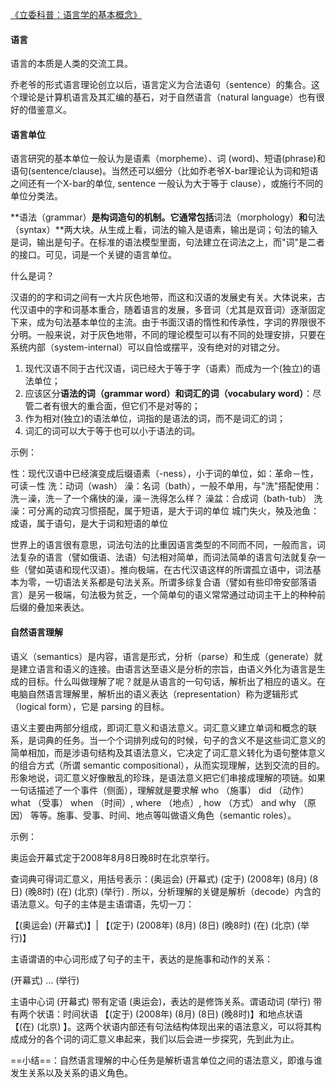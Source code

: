 [《立委科普：语言学的基本概念》](http://blog.sciencenet.cn/blog-362400-498588.html)

#### 语言

语言的本质是人类的交流工具。

乔老爷的形式语言理论创立以后，语言定义为合法语句（sentence）的集合。这个理论是计算机语言及其汇编的基石，对于自然语言（natural language）也有很好的借鉴意义。

#### 语言单位

语言研究的基本单位一般认为是语素（morpheme）、词 (word)、短语(phrase)和语句(sentence/clause)。当然还可以细分（比如乔老爷X-bar理论认为词和短语之间还有一个X-bar的单位, sentence 一般认为大于等于 clause），或施行不同的单位分类法。

**语法（grammar）**是构词造句的机制。它通常包括**词法（morphology）**和**句法（syntax）**两大块。从生成上看，词法的输入是语素，输出是词；句法的输入是词，输出是句子。在标准的语法模型里面，句法建立在词法之上，而"词"是二者的接口。可见，词是一个关键的语言单位。 

什么是词？

汉语的的字和词之间有一大片灰色地带，而这和汉语的发展史有关。大体说来，古代汉语中的字和词基本重合，随着语言的发展，多音词（尤其是双音词）逐渐固定下来，成为句法基本单位的主流。由于书面汉语的惰性和传承性，字词的界限很不分明。一般来说，对于灰色地带，不同的理论模型可以有不同的处理安排，只要在系统内部（system-internal）可以自恰或摆平，没有绝对的对错之分。 

1. 现代汉语不同于古代汉语，词已经大于等于字（语素）而成为一个(独立)的语法单位；
2.  应该区分**语法的词（grammar word）**和**词汇的词（vocabulary word）**：尽管二者有很大的重合面，但它们不是对等的；
3.  作为相对(独立)的语法单位，词指的是语法的词，而不是词汇的词；
4.  词汇的词可以大于等于也可以小于语法的词。

示例：

性：现代汉语中已经演变成后缀语素（-ness），小于词的单位，如：革命－性，可读－性 
洗：动词（wash） 
澡：名词（bath），一般不单用，与"洗"搭配使用：洗－澡，洗－了一个痛快的澡，澡－洗得怎么样？ 
澡盆：合成词（bath-tub） 
洗澡：可分离的动宾习惯搭配，属于短语，是大于词的单位 
城门失火，殃及池鱼：成语，属于语句，是大于词和短语的单位 

世界上的语言很有意思，词法句法的比重因语言类型的不同而不同，一般而言，词法复杂的语言（譬如俄语、法语）句法相对简单，而词法简单的语言句法就复杂一些（譬如英语和现代汉语）。推向极端，在古代汉语这样的所谓孤立语中，词法基本为零，一切语法关系都是句法关系。所谓多综复合语（譬如有些印帝安部落语言）是另一极端，句法极为贫乏，一个简单句的语义常常通过动词主干上的种种前后缀的叠加来表达。

#### 自然语言理解

语义（semantics）是内容，语言是形式，分析（parse）和生成（generate）就是建立语言和语义的连接。由语言达至语义是分析的宗旨，由语义外化为语言是生成的目标。什么叫做理解了呢？就是从语言的一句句话，解析出了相应的语义。在电脑自然语言理解里，解析出的语义表达（representation）称为逻辑形式（logical form），它是 parsing 的目标。 

语义主要由两部分组成，即词汇意义和语法意义。词汇意义建立单词和概念的联系，是词典的任务。当一个个词排列成句的时候，句子的含义不是这些词汇意义的简单相加，而是涉语句结构及其语法意义，它决定了词汇意义转化为语句整体意义的组合方式（所谓 semantic compositional），从而实现理解，达到交流的目的。形象地说，词汇意义好像散乱的珍珠，是语法意义把它们串接成理解的项链。如果一句话描述了一个事件（侧面），理解就是要求解 who （施事） did （动作） what （受事） when （时间）, where （地点）, how （方式） and why （原因） 等等。施事、受事、时间、地点等叫做语义角色（semantic roles）。 

示例：

奥运会开幕式定于2008年8月8日晚8时在北京举行。

  查词典可得词汇意义，用括号表示：(奥运会) (开幕式) (定于) (2008年) (8月) (8日) (晚8时) (在) (北京) (举行) . 所以，分析理解的关键是解析（decode）内含的语法意义。句子的主体是主语谓语，先切一刀： 

【(奥运会) (开幕式)】| 【(定于) (2008年) (8月) (8日) (晚8时) (在) (北京) (举行)】 

主语谓语的中心词形成了句子的主干，表达的是施事和动作的关系： 

(开幕式) ... (举行) 

主语中心词 (开幕式) 带有定语 (奥运会)，表达的是修饰关系。谓语动词 (举行) 带有两个状语：时间状语 【(定于) (2008年) (8月) (8日) (晚8时)】和地点状语【(在) (北京) 】。这两个状语内部还有句法结构体现出来的语法意义，可以将其构成成分的各个词的词汇意义串起来，我们以后会进一步探究，先到此为止。  

==小结==：自然语言理解的中心任务是解析语言单位之间的语法意义，即谁与谁发生关系以及关系的语义角色。 

